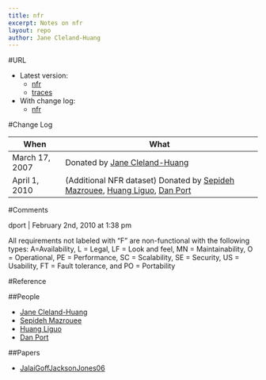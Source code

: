 ```yaml
---
title: nfr
excerpt: Notes on nfr
layout: repo
author: Jane Cleland-Huang
---
```



#URL

  * Latest version: 
    * [nfr](https://terapromise.csc.ncsu.edu:8443/svn/repo/requirements/nfr/nfr.arff)
    * [traces](https://terapromise.csc.ncsu.edu:8443/svn/repo/requirements/nfr/P(1-10)_NFR_FR_trace)
  * With change log:
    * [nfr](https://terapromise.csc.ncsu.edu:8443/svn/repo/requirements/nfr/)

#Change Log

When | What
---- | ----
March 17, 2007 | Donated by [Jane Cleland-Huang](/repo/people)
April 1, 2010 | (Additional NFR dataset) Donated by [Sepideh Mazrouee](/repo/people), [Huang Liguo](/repo/people), [Dan Port](/repo/people)

#Comments

dport | February 2nd, 2010 at 1:38 pm

All requirements not labeled with “F” are non-functional with the following types:
A=Availability, L = Legal, LF = Look and feel, MN = Maintainability, O = Operational, PE = Performance, SC = Scalability, SE = Security, US = Usability, FT = Fault tolerance, and PO = Portability

#Reference

##People

 * [Jane Cleland-Huang](JaneClelandHuang)
 * [Sepideh Mazrouee](SepidehMazrouee)
 * [Huang Liguo](HuangLiguo)
 * [Dan Port](DanPort)

##Papers

 * [JalaiGoffJacksonJones06](ClelandHuang06a)
